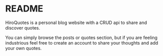 # README

HiroQuotes is a personal blog website with a CRUD api to share and discover quotes.

You can simply browse the posts or quotes section, but if you are feeling industrious feel free to create an account to share your thoughts and add your own quotes.